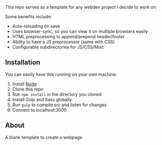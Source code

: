 This repo serves as a template for any webdev project I decide to work on.

Some benefits include:

* Auto-reloading on save
* Uses browser-sync, so you can view it on multiple browsers easily
* HTML preprocessing to append/prepend header/footer
* Ability to have a JS preprocessor (same with CSS)
* Configurable subdirectories for JS/CSS/Misc

Installation
---
You can easily have this running on your own machine.

1. Install [Node](https://nodejs.org/en/)
2. Clone this repo
3. Run `npm install` in the directory you cloned
4. Install Gulp and Sass globally
5. Run `gulp` to compile src and listen for changes
6. Connect to localhost:3000

About
---
A blank template to create a webpage